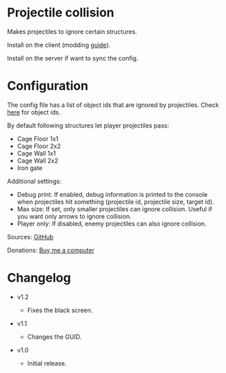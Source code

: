 # Projectile collision

Makes projectiles to ignore certain structures.

Install on the client (modding [guide](https://youtu.be/L9ljm2eKLrk)).

Install on the server if want to sync the config.

# Configuration

The config file has a list of object ids that are ignored by projectiles. Check [here](https://valheim.fandom.com/wiki/Item_IDs) for object ids.

By default following structures let player projectiles pass:

- Cage Floor 1x1
- Cage Floor 2x2
- Cage Wall 1x1
- Cage Wall 2x2
- Iron gate

Additional settings:

- Debug print: If enabled, debug information is printed to the console when projectiles hit something (projectile id, projectile size, target id).
- Max size: If set, only smaller projectiles can ignore collision. Useful if you want only arrows to ignore collision.
- Player only: If disabled, enemy projectiles can also ignore collision.

Sources: [GitHub](https://github.com/JereKuusela/valheim-projectile_collision)

Donations: [Buy me a computer](https://www.buymeacoffee.com/jerekuusela)

# Changelog

- v1.2
	- Fixes the black screen.

- v1.1
	- Changes the GUID.

- v1.0
	- Initial release.
